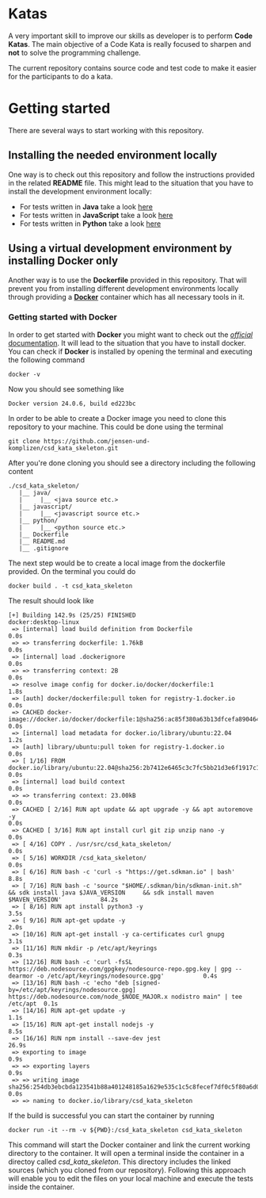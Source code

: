 # Katas
A very important skill to improve our skills as developer is to perform **Code Katas**. The main objective of a Code Kata is really focused to sharpen and **not** to solve 
the programming challenge.

The current repository contains source code and test code to make it easier for the participants to do a kata.

# Getting started
There are several ways to start working with this repository. 

## Installing the needed environment locally ##
One way is to check out this repository and follow the instructions provided in the related **README** file. This might lead to the situation that you have to install the development environment locally:

- For tests written in **Java** take a look [here](https://github.com/jensen-und-komplizen/csd_kata_skeleton/tree/main/java)
- For tests written in **JavaScript** take a look [here](https://github.com/jensen-und-komplizen/csd_kata_skeleton/tree/main/javascript)
- For tests written in **Python** take a look [here](https://github.com/jensen-und-komplizen/csd_kata_skeleton/tree/main/python)

## Using a virtual development environment by installing Docker only ##
Another way is to use the **Dockerfile** provided in this repository. That will prevent you from installing different development environments locally through providing a **[Docker](https://www.docker.com/)** container which has all necessary tools in it.

### Getting started with Docker ###
In order to get started with **Docker** you might want to check out the [*official* documentation](https://www.docker.com/get-started/). It will lead to the situation that you have to install docker. You can check if **Docker** is installed by opening the terminal and executing the following command

`docker -v`

Now you should see something like

`Docker version 24.0.6, build ed223bc`

In order to be able to create a Docker image you need to clone this repository to your machine. This could be done using the terminal

`git clone https://github.com/jensen-und-komplizen/csd_kata_skeleton.git`

After you're done cloning you should see a directory including the following content

```
./csd_kata_skeleton/
   |__ java/
   |     |__ <java source etc.>
   |__ javascript/
   |     |__ <javascript source etc.>
   |__ python/
   |     |__ <python source etc.>
   |__ Dockerfile
   |__ README.md
   |__ .gitignore
```

The next step would be to create a local image from the dockerfile provided. On the terminal you could do

`docker build . -t csd_kata_skeleton`

The result should look like

```
[+] Building 142.9s (25/25) FINISHED                                                                                                         docker:desktop-linux
 => [internal] load build definition from Dockerfile                                                                                                         0.0s
 => => transferring dockerfile: 1.76kB                                                                                                                       0.0s
 => [internal] load .dockerignore                                                                                                                            0.0s
 => => transferring context: 2B                                                                                                                              0.0s
 => resolve image config for docker.io/docker/dockerfile:1                                                                                                   1.8s
 => [auth] docker/dockerfile:pull token for registry-1.docker.io                                                                                             0.0s
 => CACHED docker-image://docker.io/docker/dockerfile:1@sha256:ac85f380a63b13dfcefa89046420e1781752bab202122f8f50032edf31be0021                              0.0s
 => [internal] load metadata for docker.io/library/ubuntu:22.04                                                                                              1.2s
 => [auth] library/ubuntu:pull token for registry-1.docker.io                                                                                                0.0s
 => [ 1/16] FROM docker.io/library/ubuntu:22.04@sha256:2b7412e6465c3c7fc5bb21d3e6f1917c167358449fecac8176c6e496e5c1f05f                                      0.0s
 => [internal] load build context                                                                                                                            0.0s
 => => transferring context: 23.00kB                                                                                                                         0.0s
 => CACHED [ 2/16] RUN apt update && apt upgrade -y && apt autoremove -y                                                                                     0.0s
 => CACHED [ 3/16] RUN apt install curl git zip unzip nano -y                                                                                                0.0s
 => [ 4/16] COPY . /usr/src/csd_kata_skeleton/                                                                                                               0.0s
 => [ 5/16] WORKDIR /csd_kata_skeleton/                                                                                                                      0.0s
 => [ 6/16] RUN bash -c 'curl -s "https://get.sdkman.io" | bash'                                                                                             8.8s
 => [ 7/16] RUN bash -c 'source "$HOME/.sdkman/bin/sdkman-init.sh"     && sdk install java $JAVA_VERSION     && sdk install maven $MAVEN_VERSION'           84.2s
 => [ 8/16] RUN apt install python3 -y                                                                                                                       3.5s 
 => [ 9/16] RUN apt-get update -y                                                                                                                            2.0s 
 => [10/16] RUN apt-get install -y ca-certificates curl gnupg                                                                                                3.1s 
 => [11/16] RUN mkdir -p /etc/apt/keyrings                                                                                                                   0.3s 
 => [12/16] RUN bash -c 'curl -fsSL https://deb.nodesource.com/gpgkey/nodesource-repo.gpg.key | gpg --dearmor -o /etc/apt/keyrings/nodesource.gpg'           0.4s 
 => [13/16] RUN bash -c 'echo "deb [signed-by=/etc/apt/keyrings/nodesource.gpg] https://deb.nodesource.com/node_$NODE_MAJOR.x nodistro main" | tee /etc/apt  0.1s 
 => [14/16] RUN apt-get update -y                                                                                                                            1.1s 
 => [15/16] RUN apt-get install nodejs -y                                                                                                                    8.5s 
 => [16/16] RUN npm install --save-dev jest                                                                                                                 26.9s 
 => exporting to image                                                                                                                                       0.9s 
 => => exporting layers                                                                                                                                      0.9s 
 => => writing image sha256:254db3ebcbda123541b88a401248185a1629e535c1c5c8fecef7df0c5f80a6d0                                                                 0.0s 
 => => naming to docker.io/library/csd_kata_skeleton  
```

If the build is successful you can start the container by running 

`docker run -it --rm -v ${PWD}:/csd_kata_skeleton csd_kata_skeleton`

This command will start the Docker container and link the current working directory to the container. It will open a terminal inside the container in a directoy called *csd_kata_skeleton*. This directory includes the linked sources (which you cloned from our repository). Following this approach will enable you to edit the files on your local machine and execute the tests inside the container.

